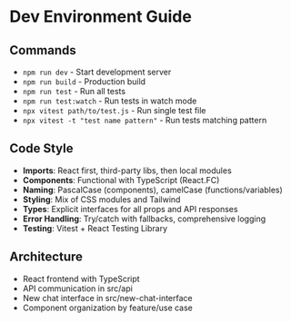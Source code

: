 # Dev Environment Guide

## Commands
- `npm run dev` - Start development server
- `npm run build` - Production build
- `npm run test` - Run all tests
- `npm run test:watch` - Run tests in watch mode
- `npx vitest path/to/test.js` - Run single test file
- `npx vitest -t "test name pattern"` - Run tests matching pattern

## Code Style
- **Imports**: React first, third-party libs, then local modules
- **Components**: Functional with TypeScript (React.FC<Props>)
- **Naming**: PascalCase (components), camelCase (functions/variables)
- **Styling**: Mix of CSS modules and Tailwind
- **Types**: Explicit interfaces for all props and API responses
- **Error Handling**: Try/catch with fallbacks, comprehensive logging
- **Testing**: Vitest + React Testing Library

## Architecture
- React frontend with TypeScript
- API communication in src/api
- New chat interface in src/new-chat-interface
- Component organization by feature/use case